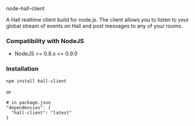 node-hall-client

A Hall realtime client build for node.js. The client allows you to listen to your global stream of events on Hall and post messages to any of your rooms.

### Compatibility with NodeJS

 * NodeJS >= 0.8.x <= 0.9.0

### Installation

    npm install hall-client

or

    # in package.json
    "dependencies": {
      "hall-client": "latest"
    }